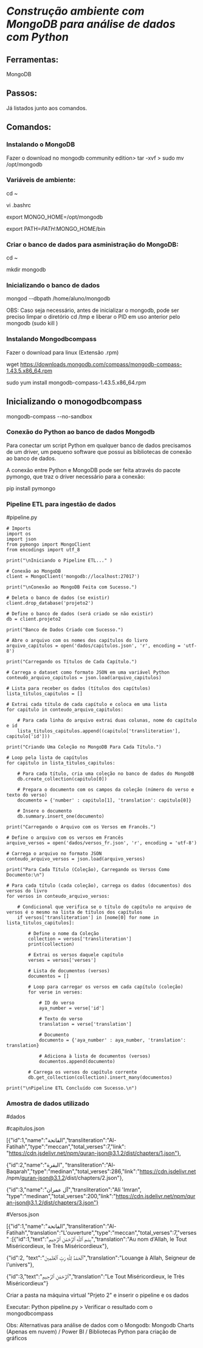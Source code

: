 # ***Construção ambiente com MongoDB para análise de dados com Python***


## Ferramentas:
MongoDB


## Passos:

Já listados junto aos comandos.

## Comandos:

### Instalando o MongoDB

Fazer o download no mongodb community edition> tar -xvf <nome download> > sudo mv <nome do arquivo de download descompactado> /opt/mongodb

### Variáveis de ambiente:

cd ~

vi .bashrc

export MONGO_HOME=/opt/mongodb

export PATH=$PATH:$MONGO_HOME/bin

### Criar o banco de dados para asministração do MongoDB:

cd ~

mkdir mongodb

### Inicializando o banco de dados

mongod --dbpath /home/aluno/mongodb

OBS: Caso seja necessário, antes de inicializar o mongodb, pode ser preciso limpar o diretório cd /tmp e liberar o PID em uso anterior pelo mongodb (sudo kill <PID>)



### Instalando Mongodbcompass

Fazer o download para linux (Extensão .rpm)

wget https://downloads.mongodb.com/compass/mongodb-compass-1.43.5.x86_64.rpm

sudo yum install mongodb-compass-1.43.5.x86_64.rpm

## Inicializando o monogodbcompass

mongodb-compass --no-sandbox

### Conexão do Python ao banco de dados Mongodb

Para conectar um script Python em qualquer banco de dados precisamos de um driver, um pequeno software que possui as bibliotecas de conexão ao banco de dados. 

A conexão entre Python e MongoDB pode ser feita através do pacote pymongo, que traz o driver necessário para a conexão:

pip install pymongo

### Pipeline ETL para ingestão de dados
#pipeline.py

```
# Imports
import os
import json
from pymongo import MongoClient
from encodings import utf_8

print("\nIniciando o Pipeline ETL..." )

# Conexão ao MongoDB
client = MongoClient('mongodb://localhost:27017')

print("\nConexão ao MongoDB Feita com Sucesso.")

# Deleta o banco de dados (se existir)
client.drop_database('projeto2')

# Define o banco de dados (será criado se não existir)
db = client.projeto2

print("Banco de Dados Criado com Sucesso.")

# Abre o arquivo com os nomes dos capítulos do livro
arquivo_capitulos = open('dados/capitulos.json', 'r', encoding = 'utf-8')

print("Carregando os Títulos de Cada Capítulo.")

# Carrega o dataset como formato JSON em uma variável Python
conteudo_arquivo_capitulos = json.load(arquivo_capitulos)

# Lista para receber os dados (títulos dos capítulos)
lista_titulos_capitulos = []

# Extrai cada título de cada capítulo e coloca em uma lista
for capitulo in conteudo_arquivo_capitulos:

    # Para cada linha do arquivo extrai duas colunas, nome do capítulo e id
    lista_titulos_capitulos.append((capitulo['transliteration'], capitulo['id']))

print("Criando Uma Coleção no MongoDB Para Cada Título.")

# Loop pela lista de capítulos
for capitulo in lista_titulos_capitulos:

    # Para cada título, cria uma coleção no banco de dados do MongoDB
    db.create_collection(capitulo[0])

    # Prepara o documento com os campos da coleção (número do verso e texto do verso)
    documento = {'number' : capitulo[1], 'translation': capitulo[0]}

    # Insere o documento
    db.summary.insert_one(documento)

print("Carregando o Arquivo com os Versos em Francês.")

# Define o arquivo com os versos em Francês
arquivo_versos = open('dados/versos_fr.json', 'r', encoding = 'utf-8')

# Carrega o arquivo no formato JSON
conteudo_arquivo_versos = json.load(arquivo_versos)

print("Para Cada Título (Coleção), Carregando os Versos Como Documento:\n")

# Para cada título (cada coleção), carrega os dados (documentos) dos versos do livro
for versos in conteudo_arquivo_versos:

    # Condicional que verifica se o título do capítulo no arquivo de versos é o mesmo na lista de títulos dos capítulos
    if versos['transliteration'] in [nome[0] for nome in lista_titulos_capitulos]:

        # Define o nome da Coleção
        collection = versos['transliteration']
        print(collection)

        # Extrai os versos daquele capítulo
        verses = versos['verses']

        # Lista de documentos (versos)
        documentos = []

        # Loop para carregar os versos em cada capítulo (coleção)
        for verse in verses:

            # ID do verso
            aya_number = verse['id']

            # Texto do verso
            translation = verse['translation']

            # Documento
            documento = {'aya_number' : aya_number, 'translation': translation}

            # Adiciona à lista de documentos (versos)
            documentos.append(documento)

        # Carrega os versos do capítulo corrente
        db.get_collection(collection).insert_many(documentos)

print("\nPipeline ETL Concluído com Sucesso.\n")
```

### Amostra de dados utilizado

#dados

#capitulos.json

[{"id":1,"name":"الفاتحة","transliteration":"Al-Fatihah","type":"meccan","total_verses":7,"link":
"https://cdn.jsdelivr.net/npm/quran-json@3.1.2/dist/chapters/1.json"},

{"id":2,"name":"البقرة",
"transliteration":"Al-Baqarah","type":"medinan","total_verses":286,"link":"https://cdn.jsdelivr.net
/npm/quran-json@3.1.2/dist/chapters/2.json"},

{"id":3,"name":"آل عمران","transliteration":"Ali 'Imran",
"type":"medinan","total_verses":200,"link":"https://cdn.jsdelivr.net/npm/quran-json@3.1.2/dist/chapters/3.json"}



#Versos.json

[{"id":1,"name":"الفاتحة","transliteration":"Al-Fatihah","translation":"L'ouverture","type":"meccan","total_verses":7,"verses"
:[{"id":1,"text":"بِسۡمِ ٱللَّهِ ٱلرَّحۡمَٰنِ ٱلرَّحِيمِ","translation":"Au nom d'Allah, le Tout Miséricordieux, le Très Miséricordieux"},

{"id":2,
"text":"ٱلۡحَمۡدُ لِلَّهِ رَبِّ ٱلۡعَٰلَمِينَ","translation":"Louange à Allah, Seigneur de l'univers"},

{"id":3,"text":"ٱلرَّحۡمَٰنِ ٱلرَّحِيمِ","translation":"Le
Tout Miséricordieux, le Très Miséricordieux"}



Criar a pasta na máquina virtual "Prjeto 2" e inserir o pipeline e os dados 

Executar: Python pipeline.py > Verificar o resultado com o mongodbcompass

Obs: Alternativas para análise de dados com o Mongodb: Mongodb Charts (Apenas em nuvem) / Power BI / Bibliotecas Python para criação de gráficos
